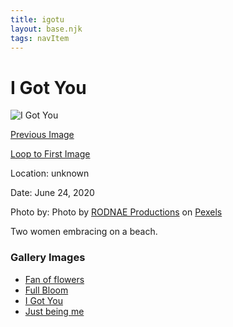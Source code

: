 ```yaml
---
title: igotu
layout: base.njk
tags: navItem
---
```


<h1 class="pageTitle">I Got You</h1>
    <div class="image">
      <img src="/images/pexels-rodnae-productions-4918787.jpg" alt="I Got You">
    </div>
    <div class="prev-next">
      <p><a href="/fullbloom/">Previous Image</a></p>
      <p><a href="/justbeme/">Loop to First Image</a></p>
    </div>
    <div class="image-info">
      <p class="location">Location: unknown</p>
      <p class="date">Date: June 24, 2020</p>
      <p class="credit">Photo by: Photo by <a href="https://www.pexels.com/@rodnae-prod">RODNAE Productions</a> on <a
          href="https://www.pexels.com/">Pexels</a></p>
      <p class="description">Two women embracing on a beach.</p>
    </div>
    <nav aria-labelledby="gallery-images" class="gallery-list">
      <h3 id="gallery-images">Gallery Images</h3>
      <ul>
        <li><a href="/fanflowers/">
            Fan of flowers
          </a></li>
        <li><a href="/fullbloom/">
            Full Bloom
          </a></li>
        <li><a href="/igotu/" aria-current="page">
            I Got You
          </a></li>
        <li><a href="/justbeme/">
            Just being me
          </a></li>
      </ul>
    </nav>
    </div>